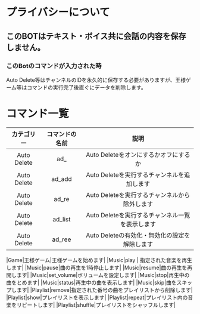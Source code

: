 # プライバシーについて

## このBOTはテキスト・ボイス共に会話の内容を保存しません。

### このBotのコマンドが入力された時
Auto Delete等はチャンネルのIDを永久的に保存する必要がありますが、王様ゲーム等はコマンドの実行完了後直ぐにデータを削除します。

# コマンド一覧


|カテゴリー| コマンドの名前 | 説明|
|:-----------:|:-----------:|:--------:
|Auto Delete| ad_         |Auto Deleteをオンにするかオフにするか |
|Auto Delete| ad_add      | Auto Deleteを実行するチャンネルを追加します |
|Auto Delete| ad_re       | Auto Deleteを実行するチャンネルから除外します |
|Auto Delete| ad_list     | Auto Deleteを実行するチャンネル一覧を表示します|
|Auto Delete| ad_ree | Auto Deleteの有効化・無効化の設定を解除します|

|Game|王様ゲーム|王様ゲームを始めます|
|Music|play | 指定された音楽を再生します|
|Music|pause|曲の再生を1時停止します|
|Music|resume|曲の再生を再開します|
|Music|set_volume|ボリュームを設定します|
|Music|stop|再生中の曲をとめます|
|Music|status|再生中の曲を表示します|
|Music|skip|曲をスキップします|
|Playlist|remove|指定された番号の曲をプレイリストから削除します|
|Playlist|show|プレイリストを表示します|
|Playlist|repeat|プレイリスト内の音楽をリピートします|
|Playlist|shuffle|プレイリストをシャッフルします|

